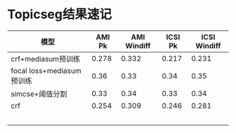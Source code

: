 # Topicseg结果速记

| 模型                      | AMI Pk | AMI Windiff | ICSI Pk | ICSI Windiff |
| ------------------------- | ------ | ----------- | ------- | ------------ |
| crf+mediasum预训练        | 0.278  | 0.332       | 0.217   | 0.231        |
| focal loss+mediasum预训练 | 0.36   | 0.33        | 0.34    | 0.35         |
| simcse+阈值分割           | 0.33   | 0.34        | 0.33    | 0.34         |
| crf                       | 0.254  | 0.309       | 0.246   | 0.281        |
|                           |        |             |         |              |
|                           |        |             |         |              |
|                           |        |             |         |              |
|                           |        |             |         |              |
|                           |        |             |         |              |

